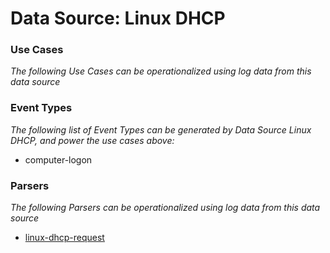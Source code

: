 Data Source: Linux DHCP
=======================

### Use Cases

_The following Use Cases can be operationalized using log data from this data source_



### Event Types

_The following list of Event Types can be generated by Data Source Linux DHCP, and power the use cases above:_

- computer-logon


### Parsers

_The following Parsers can be operationalized using log data from this data source_

* [linux-dhcp-request](parserContent_linux-dhcp-request.md)
